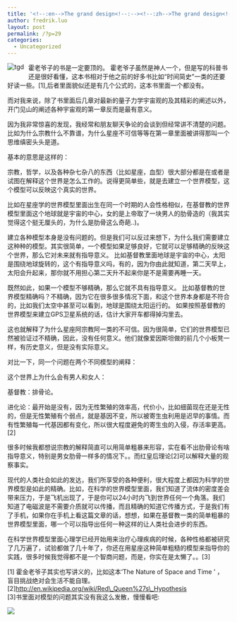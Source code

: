 ```yaml
---
title: '<!--:en-->The grand design<!--:--><!--:zh-->The grand design<!--:-->'
author: fredrik.luo
layout: post
permalink: /?p=29
categories:
  - Uncategorized
---
```

<!--:zh-->

<img src="http://files.myopera.com/luozhiyu/blog/00The_grand_design_book_cover.jpg" alt="tgd" style="float:left;margin:0 10px 10px 0" />霍老爷子的书是一定要顶的。 霍老爷子虽然是神人一个，但是写的科普书还是很好看懂，这本书相对于他之前的好多书比如“时间简史”一类的还要好读一些。[1],后者里面貌似还是有几个公式的，这本书里面一个都没有。

而对我来说，除了书里面后几章对最新的量子力学宇宙观的及其精彩的阐述以外，开门见山的阐述各种宇宙观的第一章反而是最有意义。

因为我非常惊喜的发现，我经常和朋友聊天争论的会谈到但经常讲不清楚的问题。比如为什么宗教什么不靠谱，为什么星座不可信等等在第一章里面被讲得那叫一个思维缜密头头是道。

基本的意思是这样的：

宗教，哲学，以及各种杂七杂八的东西（比如星座，血型）很大部分都是在或者是试图在解释这个世界是怎么工作的。说得更简单些，就是去建立一个世界模型，这个模型可以反映这个真实的世界。

比如在星座学的世界模型里面出生在同一个时期的人会性格相似，在基督教的世界模型里面这个地球就是宇宙的中心，女的是上帝取了一块男人的肋骨造的（我其实觉得这个挺无厘头的，为什么是肋骨这么奇葩..)。

建立各种模型本身是没有问题的。但是我们可以反过来想下，为什么我们需要建立这种种的模型。其实很简单，一个模型如果足够良好，它就可以足够精确的反映这个世界，那么它对未来就有指导意义。 比如基督教里面地球是宇宙的中心，太阳是围绕地球旋转的，这个有指导意义吗，有的，因为你由此就知道，第二天早上，太阳会升起来，那你就不用担心第二天升不起来你是不是需要再睡一天。

既然如此，如果一个模型不够精确，那么它就不具有指导意义。 比如基督教的世界模型精确吗？不精确，因为它在很多很多情况下面，和这个世界本身都是不符合的，比如我们太空中甚至可以看到，地球是围绕太阳运行的。 如果按照基督教的世界模型来建立GPS卫星系统的话，估计大家开车都得掉沟里去。 

这也就解释了为什么星座阿宗教阿一类的不可信。因为很简单，它们的世界模型已然被验证过不精确，因此，没有任何意义。他们就像爱因斯坦做的前几个小板凳一样，有历史意义，但是没有实际意义。

对比一下，同一个问题在两个不同模型的阐释：

这个世界上为什么会有男人和女人：

基督教：排骨论。

进化论：最开始是没有，因为无性繁殖的效率高，代价小，比如细菌现在还是无性的，但是无性繁殖有个弱点，就是基因不变，所以被寄生虫利用是迟早的事情。而有性繁殖每一代基因都有变化，所以很大程度避免的寄生虫的入侵，存活率更高。[2]

很多时候我都想说宗教的解释简直可以用简单粗暴来形容，实在看不出肋骨论有啥指导意义，特别是男女肋骨一样多的情况下。。而红皇后理论[2]可以解释大量的观察事实。

现代的人类社会如此的发达，我们所享受的各种便利，很大程度上都因为科学的世界模型是如此的精确。比如，在科学的世界模型里面，我们知道了流体的密度差会带来压力，于是飞机出现了，于是你可以24小时内飞到世界任何一个角落。我们知道了电磁波是不需要介质就可以传播，而且精确的知道它传播方式，于是我们有了手机，如果你在手机上看这篇文章的话，想想，如果在基督教一类的简单粗暴的世界模型里面，哪一个可以指导出任何一种这样的让人类社会进步的东西。

在科学世界模型里面心理学已经开始用来治疗心理疾病的时候，各种性格都被研究了几万遍了，试验都做了几十年了，你还在用星座这种简单粗糙的模型来指导你的实践，很多时候我觉得都不是一个智商问题，而是，你实在是太懒了。。[3]

[1] 霍金老爷子其实也写讲义的，比如这本‘The Nature of Space and Time ’ ， 盲目挑战绝对会生活不能自理。  
[2]http://en.wikipedia.org/wiki/Red\_Queen%27s\_Hypothesis  
[3]书里面对模型的问题其实没有我这么发散，慢慢看吧:<!--:-->

<div class="pvc_clear">
</div>

<p id="pvc_stats_29" class="pvc_stats " element-id="29">
  <img src="http://www.fredrik-luo.com/blog/wp-content/plugins/page-views-count/ajax-loader.gif" border=0 />
</p>

<div class="pvc_clear">
</div>